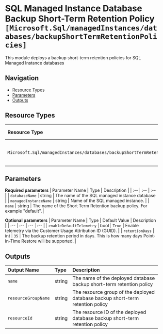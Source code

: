 # SQL Managed Instance Database Backup Short-Term Retention Policy `[Microsoft.Sql/managedInstances/databases/backupShortTermRetentionPolicies]`

This module deploys a backup short-term retention policies for SQL Managed Instance databases


## Navigation

- [Resource Types](#Resource-Types)
- [Parameters](#Parameters)
- [Outputs](#Outputs)

## Resource Types

| Resource Type | API Version |
| :-- | :-- |
| `Microsoft.Sql/managedInstances/databases/backupShortTermRetentionPolicies` | [2017-03-01-preview](https://docs.microsoft.com/en-us/azure/templates/Microsoft.Sql/2017-03-01-preview/managedInstances/databases/backupShortTermRetentionPolicies) |

## Parameters

**Required parameters**
| Parameter Name | Type | Description |
| :-- | :-- | :-- |
| `databaseName` | string | The name of the SQL managed instance database |
| `managedInstanceName` | string | Name of the SQL managed instance. |
| `name` | string | The name of the Short Term Retention backup policy. For example "default". |

**Optional parameters**
| Parameter Name | Type | Default Value | Description |
| :-- | :-- | :-- | :-- |
| `enableDefaultTelemetry` | bool | `True` | Enable telemetry via the Customer Usage Attribution ID (GUID). |
| `retentionDays` | int | `35` | The backup retention period in days. This is how many days Point-in-Time Restore will be supported. |


## Outputs

| Output Name | Type | Description |
| :-- | :-- | :-- |
| `name` | string | The name of the deployed database backup short-term retention policy |
| `resourceGroupName` | string | The resource group of the deployed database backup short-term retention policy |
| `resourceId` | string | The resource ID of the deployed database backup short-term retention policy |


